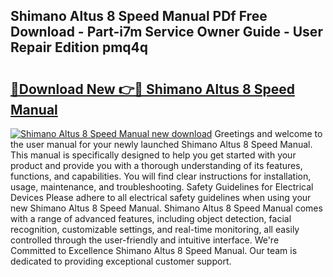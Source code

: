 ## Shimano Altus 8 Speed Manual PDf Free Download - Part-i7m Service Owner Guide - User Repair Edition pmq4q

# <h2><a href="http://bc4893.oget.top/?id=Shimano+Altus+8+Speed+Manual">🔗Download New 👉🔴 Shimano Altus 8 Speed Manual</a></h2>

[![Shimano Altus 8 Speed Manual new download](https://i.imgur.com/5g1atiW.png)](http://bc4893.oget.top/?id=Shimano+Altus+8+Speed+Manual)
Greetings and welcome to the user manual for your newly launched Shimano Altus 8 Speed Manual. This manual is specifically designed to help you get started with your product and provide you with a thorough understanding of its features, functions, and capabilities. You will find clear instructions for installation, usage, maintenance, and troubleshooting. Safety Guidelines for Electrical Devices Please adhere to all electrical safety guidelines when using your new Shimano Altus 8 Speed Manual. Shimano Altus 8 Speed Manual comes with a range of advanced features, including object detection, facial recognition, customizable settings, and real-time monitoring, all easily controlled through the user-friendly and intuitive interface. We're Committed to Excellence Shimano Altus 8 Speed Manual. Our team is dedicated to providing exceptional customer support.
